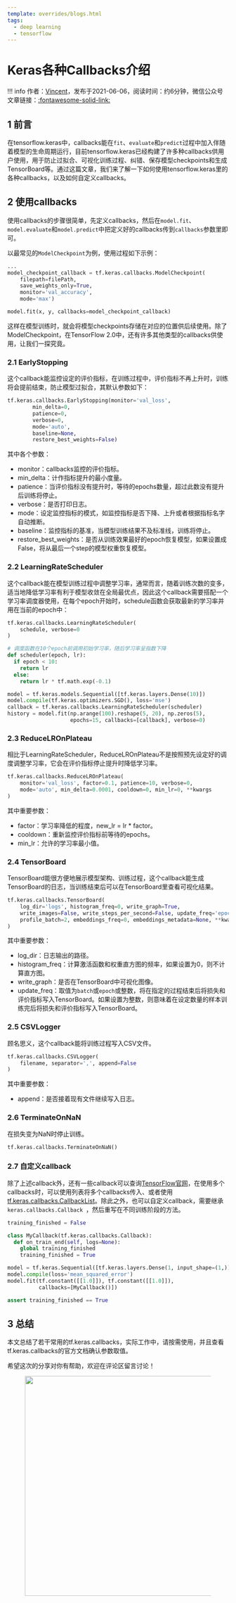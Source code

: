 ```yaml
---
template: overrides/blogs.html
tags:
  - deep learning
  - tensorflow
---
```


# Keras各种Callbacks介绍

!!! info
    作者：[Vincent](https://github.com/Realvincentyuan)，发布于2021-06-06，阅读时间：约6分钟，微信公众号文章链接：[:fontawesome-solid-link:](https://mp.weixin.qq.com/s?__biz=MzI4Mjk3NzgxOQ==&mid=2247484578&idx=1&sn=54593557289d011ac6aff472597a731b&chksm=eb90f7d6dce77ec0d896ff1149f89f4c6d9bab7753be123ef269aa781a3ae88012bfa90ce2e0&token=221998215&lang=zh_CN#rd)

## 1 前言

在tensorflow.keras中，callbacks能在`fit`、`evaluate`和`predict`过程中加入伴随着模型的生命周期运行，目前tensorflow.keras已经构建了许多种callbacks供用户使用，用于防止过拟合、可视化训练过程、纠错、保存模型checkpoints和生成TensorBoard等。通过这篇文章，我们来了解一下如何使用tensorflow.keras里的各种callbacks，以及如何自定义callbacks。

## 2 使用callbacks

使用callbacks的步骤很简单，先定义callbacks，然后在`model.fit`、`model.evaluate`和`model.predict`中把定义好的callbacks传到`callbacks`参数里即可。

以最常见的`ModelCheckpoint`为例，使用过程如下示例：

```python
...
model_checkpoint_callback = tf.keras.callbacks.ModelCheckpoint(
    filepath=filePath,
    save_weights_only=True,
    monitor='val_accuracy',
    mode='max')

model.fit(x, y, callbacks=model_checkpoint_callback)
```

这样在模型训练时，就会将模型checkpoints存储在对应的位置供后续使用。除了ModelCheckpoint，在TensorFlow 2.0中，还有许多其他类型的callbacks供使用，让我们一探究竟。

### 2.1 EarlyStopping

这个callback能监控设定的评价指标，在训练过程中，评价指标不再上升时，训练将会提前结束，防止模型过拟合，其默认参数如下：

```python
tf.keras.callbacks.EarlyStopping(monitor='val_loss',
        min_delta=0,
        patience=0,
        verbose=0,
        mode='auto',
        baseline=None,
        restore_best_weights=False)
```

其中各个参数：

- monitor：callbacks监控的评价指标。
- min_delta：计作指标提升的最小度量。
- patience：当评价指标没有提升时，等待的epochs数量，超过此数没有提升后训练将停止。
- verbose：是否打印日志。
- mode：设定监控指标的模式，如监控指标是否下降、上升或者根据指标名字自动推断。
- baseline：监控指标的基准，当模型训练结果不及标准线，训练将停止。
- restore_best_weights：是否从训练效果最好的epoch恢复模型，如果设置成False，将从最后一个step的模型权重恢复模型。

### 2.2 LearningRateScheduler

这个callback能在模型训练过程中调整学习率，通常而言，随着训练次数的变多，适当地降低学习率有利于模型收敛在全局最优点，因此这个callback需要搭配一个学习率调度器使用，在每个epoch开始时，schedule函数会获取最新的学习率并用在当前的epoch中：

```python
tf.keras.callbacks.LearningRateScheduler(
    schedule, verbose=0
)

# 调度函数在10个epoch前调用初始学习率，随后学习率呈指数下降
def scheduler(epoch, lr):
  if epoch < 10:
    return lr
  else:
    return lr * tf.math.exp(-0.1)

model = tf.keras.models.Sequential([tf.keras.layers.Dense(10)])
model.compile(tf.keras.optimizers.SGD(), loss='mse')
callback = tf.keras.callbacks.LearningRateScheduler(scheduler)
history = model.fit(np.arange(100).reshape(5, 20), np.zeros(5),
                    epochs=15, callbacks=[callback], verbose=0)

```

### 2.3 ReduceLROnPlateau

相比于LearningRateScheduler，ReduceLROnPlateau不是按照预先设定好的调度调整学习率，它会在评价指标停止提升时降低学习率。

```python
tf.keras.callbacks.ReduceLROnPlateau(
    monitor='val_loss', factor=0.1, patience=10, verbose=0,
    mode='auto', min_delta=0.0001, cooldown=0, min_lr=0, **kwargs
)
```

其中重要参数：

- factor：学习率降低的程度，new_lr = lr * factor。
- cooldown：重新监控评价指标前等待的epochs。
- min_lr：允许的学习率最小值。

### 2.4 TensorBoard

TensorBoard能很方便地展示模型架构、训练过程，这个callback能生成TensorBoard的日志，当训练结束后可以在TensorBoard里查看可视化结果。

```python
tf.keras.callbacks.TensorBoard(
    log_dir='logs', histogram_freq=0, write_graph=True,
    write_images=False, write_steps_per_second=False, update_freq='epoch',
    profile_batch=2, embeddings_freq=0, embeddings_metadata=None, **kwargs
)
```

其中重要参数：

- log_dir：日志输出的路径。
- histogram_freq：计算激活函数和权重直方图的频率，如果设置为0，则不计算直方图。
- write_graph：是否在TensorBoard中可视化图像。
- update_freq：取值为`batch`或`epoch`或整数，将在指定的过程结束后将损失和评价指标写入TensorBoard。如果设置为整数，则意味着在设定数量的样本训练完后将损失和评价指标写入TensorBoard。

### 2.5 CSVLogger

顾名思义，这个callback能将训练过程写入CSV文件。

```python
tf.keras.callbacks.CSVLogger(
    filename, separator=',', append=False
)
```

其中重要参数：

- append：是否接着现有文件继续写入日志。

### 2.6 TerminateOnNaN

在损失变为NaN时停止训练。

```python
tf.keras.callbacks.TerminateOnNaN()
```

### 2.7 自定义callback

除了上述callback外，还有一些callback可以查询[TensorFlow官网]('https://www.tensorflow.org/api_docs/python/tf/keras/callbacks' 'tf.keras.callbacks')，在使用多个callbacks时，可以使用列表将多个callbacks传入、或者使用[tf.keras.callbacks.CallbackList](https://www.tensorflow.org/api_docs/python/tf/keras/callbacks/CallbackList 'tf.keras.callbacks.CallbackList')。除此之外，也可以自定义callback，需要继承`keras.callbacks.Callback `，然后重写在不同训练阶段的方法。

```python
training_finished = False

class MyCallback(tf.keras.callbacks.Callback):
  def on_train_end(self, logs=None):
    global training_finished
    training_finished = True

model = tf.keras.Sequential([tf.keras.layers.Dense(1, input_shape=(1,))])
model.compile(loss='mean_squared_error')
model.fit(tf.constant([[1.0]]), tf.constant([[1.0]]),
          callbacks=[MyCallback()])

assert training_finished == True
```

## 3 总结

本文总结了若干常用的tf.keras.callbacks，实际工作中，请按需使用，并且查看tf.keras.callbacks的官方文档确认参数取值。

希望这次的分享对你有帮助，欢迎在评论区留言讨论！

<figure>
  <img src="https://cdn.jsdelivr.net/gh/BulletTech2021/Pics/2021-6-14/1623639526512-1080P%20(Full%20HD)%20-%20Tail%20Pic.png" width="500" />
</figure>
